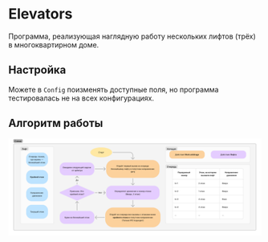 # Elevators
Программа, реализующая наглядную работу нескольких лифтов (трёх) в многоквартирном доме.

## Настройка
Можете в `Config` поизменять доступные поля, но программа тестировалась не на всех конфигурациях.

## Алгоритм работы
![algorithm](./docs/algorithm.png)
